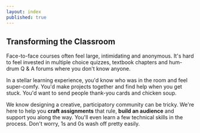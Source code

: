 ```yaml
---
layout: index
published: true
---
```


## Transforming the Classroom

Face-to-face courses often feel large, intimidating and anonymous. It's hard to feel invested
in multiple choice quizzes, textbook chapters and hum-drum Q &amp; A forums where you
don't know anyone.

In a stellar learning experience, you'd know who was in the room and feel super-comfy.
You'd make projects together and find help when you get stuck. You'd want to send people
thank-you cards and chicken soup.

We know designing a creative, participatory community can be tricky. We're here to help
you **craft assignments** that rule, **build an audience** and support you along the way. You'll
even learn a few technical skills in the process. Don't worry, 1s and 0s wash off
pretty easily.
